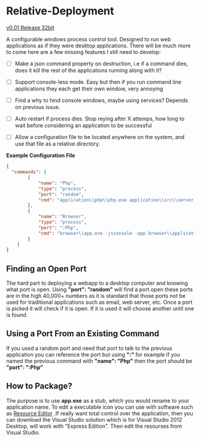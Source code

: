 Relative-Deployment
===================

[v0.01 Release 32bit](http://www.shabb.com/relative-deployment/relative-deployment-0.01.zip)

A configurable windows process control tool. Designed to run web applications as if they were desktop applications. There will be much more to come here are a few missing features I still need to develop:

- [ ] Make a json command property on destruction, i.e if a command dies, does it kill the rest of the applications running along with it?
- [ ] Support console-less mode. Easy but then if you run command line applications they each get their own window, very annoying
- [ ] Find a why to hind console windows, maybe using services? Depends on previous issue.
- [ ] Auto restart if process dies. Stop reying after X attemps, how long to wait before considering an application to be successful
- [ ] Allow a configuration file to be located anywhere on the system, and use that file as a relative directory.


**Example Configuration File**

```json
{
  "commands": [
		{
			"name": "Php",
			"type": "process", 
			"port": "random",
			"cmd": "application\\php\\php.exe application\\src\\server.php $port"
		},
		{
			"name": "Browser",
			"type": "process", 
			"port": ":Php",
			"cmd": "browser\\app.exe -jsconsole -app browser\\application.ini -url http://localhost:$port/src/app.php"
		}
	]
}
```

Finding an Open Port
--------------------

The hard part to deploying a webapp to a desktop computer and knowing what port is open. Using **"port": "random"** will find a port open these ports are in the high 40,000+ numbers as it is standard that those ports not be used for traditional applications such as email, web server, etc. Once a port is picked it will check if it is open. If it is used it will choose another until one is found.

Using a Port From an Existing Command
-------------------------------------

If you used a random port and need that port to talk to the previous application you can reference the port but using **":"** for example if you named the previous command with **"name": "Php"** then the port should be **"port": ":Php"**


How to Package?
---------------

The purpose is to use **app.exe** as a stub, which you would rename to your application name. To edit a executable icon you can use with software such as [Resource Editor](http://melander.dk/reseditor/) .If really want total control over the application, then you can download the Visual Studio solution which is for Visual Studio 2012 Desktop, will work with "Express Edition". Then edit the resourses from Visual Studio.